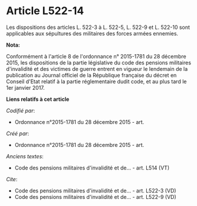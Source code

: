 # Article L522-14

Les dispositions des articles L. 522-3 à L. 522-5, L. 522-9 et L. 522-10 sont applicables aux sépultures des militaires des
forces armées ennemies.

**Nota:**

Conformément à l'article 8 de l'ordonnance n° 2015-1781 du 28 décembre 2015, les dispositions de la partie législative du
code des pensions militaires d'invalidité et des victimes de guerre entrent en vigueur le lendemain de la publication au
Journal officiel de la République française du décret en Conseil d'Etat relatif à la partie réglementaire dudit code, et au
plus tard le 1er janvier 2017.

**Liens relatifs à cet article**

_Codifié par_:

  - Ordonnance n°2015-1781 du 28 décembre 2015 - art.

_Créé par_:

  - Ordonnance n°2015-1781 du 28 décembre 2015 - art.

_Anciens textes_:

  - Code des pensions militaires d'invalidité et de... - art. L514 (VT)

_Cite_:

  - Code des pensions militaires d'invalidité et de... - art. L522-3 (VD)
  - Code des pensions militaires d'invalidité et de... - art. L522-9 (VD)
